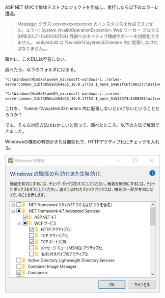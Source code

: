 ASP.NET MVCで単体テストプロジェクトを作成し、実行したら以下のエラーに遭遇。


> Message: クラス xxxxxxxxxxxxxxxxx のインスタンスを作成できません。エラー: System.InvalidOperationException: Web ワーカー プロセス (HRESULT=0x80040154) 外部へのネイティブ構成サポートを初期化できません。
nativerd.dll は %windir%\system32\inetsrv 内に配置しなければなりません。。


確かに、このDLLは存在しない。

調べたら、以下のフォルダにはある。

```
"C:\Windows\WinSxS\wow64_microsoft-windows-i..raries-servercommon_31bf3856ad364e35_10.0.17763.1_none_a4a61fc6fc98c57c\nativerd.dll"
```

```
"C:\Windows\WinSxS\amd64_microsoft-windows-i..raries-servercommon_31bf3856ad364e35_10.0.17763.1_none_9a517574c8380381\nativerd.dll"
```

これを、 %windir%\system32\inetsrv 内に配置しないといけないということだろうか？

でも、そんな対応方法はおかしいと思って、調べたところ、以下の方法で解消できました。


Windowsの機能の有効かまたは無効化で、HTTPアクティブ化にチェックを入れる。


![](../images/Windowsの機能の有効化.jpg)
